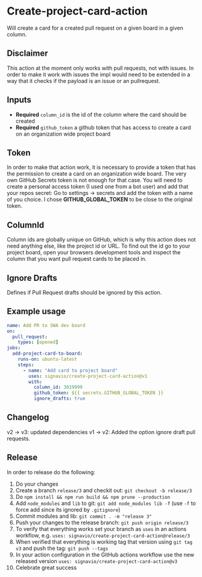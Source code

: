 # Create-project-card-action

Will create a card for a created pull request on a given board in a given column.

## Disclaimer

This action at the moment only works with pull requests, not with issues.
In order to make it work with issues the impl would need to be extended in a way that it checks if the payload is an issue or an pullrequest.

## Inputs

- **Required** `column_id` is the id of the column where the card should be created
- **Required** `github_token` a github token that has access to create a card on an organization wide project board

## Token

In order to make that action work, it is necessary to provide a token that has the permission to create a card on an organization wide board.
The very own GitHub Secrets token is not enough for that case.
You will need to create a personal access token (I used one from a bot user) and add that your repos secret:
Go to settings -> secrets and add the token with a name of you choice.
I chose **GITHUB_GLOBAL_TOKEN** to be close to the original token.

## ColumnId

Column ids are globally unique on GitHub, which is why this action does not need anything else, like the project id or URL.
To find out the id go to your project board, open your browsers development tools and inspect the column that you want pull request cards to be placed in.

## Ignore Drafts

Defines if Pull Request drafts should be ignored by this action.

## Example usage

```yml
name: Add PR to SWA dev board
on:
  pull_request:
    types: [opened]
jobs:
  add-project-card-to-board:
    runs-on: ubuntu-latest
    steps:
      - name: "Add card to project board"
        uses: signavio/create-project-card-action@v1
        with:
          column_id: 3019999
          github_token: ${{ secrets.GITHUB_GLOBAL_TOKEN }}
          ignore_drafts: true
```

## Changelog

v2 -> v3: updated dependencies
v1 -> v2: Added the option ignore draft pull requests.

## Release

In order to release do the following:

1. Do your changes
2. Create a branch `release/3` and checkit out: `git checkout -b release/3`
3. Do `npm install && npm run build && npm prune --production`
4. Add `node_modules` and `lib` to git: `git add node_modules lib -f` (use `-f` to force add since its ignored by `.gitignore`)
5. Commit modules and lib: `git commit . -m "release 3"`
6. Push your changes to the release branch: `git push origin release/3`
7. To verify that everything works set your branch as `uses` in an actions workflow, e.g. `uses: signavio/create-project-card-action@release/3`
8. When verified that everything is working tag that version using `git tag v3` and push the tag: `git push --tags`
9. In your action configuration in the GitHub actions workflow use the new released version `uses: signavio/create-project-card-action@v3`
10. Celebrate great success
